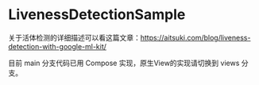 # LivenessDetectionSample

关于活体检测的详细描述可以看这篇文章：https://aitsuki.com/blog/liveness-detection-with-google-ml-kit/

目前 main 分支代码已用 Compose 实现，原生View的实现请切换到 views 分支。